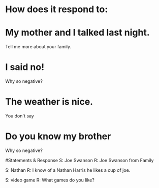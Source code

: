 # How does it respond to: 
# My mother and I talked last night. 
Tell me more about your family.

# I said no! 
Why so negative?

# The weather is nice.
You don't say

# Do you know my brother
Why so negative?

#Statements & Response
S: Joe Swanson
R: Joe Swanson from Family 

S: Nathan 
R: I know of a Nathan Harris he likes a cup of joe.

S: video game
R: What games do you like?